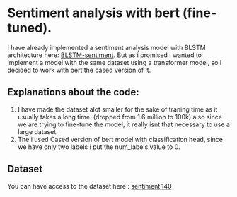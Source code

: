 # Sentiment analysis with bert (fine-tuned).
I have already implemented a sentiment analysis model with BLSTM architecture here: [BLSTM-sentiment](https://github.com/Shahbodshs/Sentiment-Analysis).
But as i promised i wanted to implement a model with the same dataset using a transformer model, so i decided to work with bert the cased version of it. 
## Explanations about the code: 
1. I have made the dataset alot smaller for the sake of traning time as it usually takes a long time. (dropped from 1.6 million to 100k) also since we are trying to fine-tune the model, it really isnt 
that necessary to use a large dataset. 
2.  The i used Cased version of bert model with classification head, since we have only two labels i put the num_labels value to 0.
## Dataset
You can have access to the dataset here : [sentiment.140](https://www.kaggle.com/datasets/kazanova/sentiment140)
